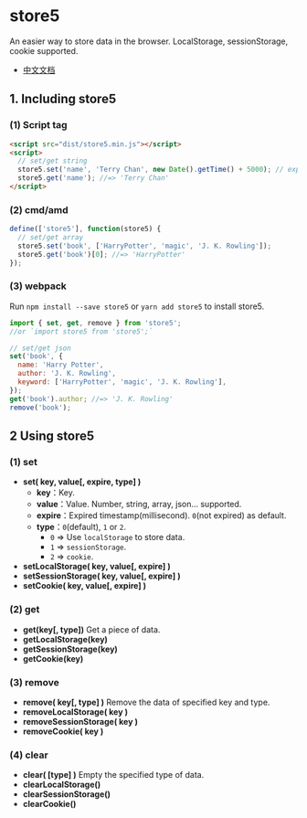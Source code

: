 # store5

An easier way to store data in the browser. LocalStorage, sessionStorage, cookie supported.

- [中文文档](./docs/README_CN.md)

## 1. Including store5

### (1) Script tag

```html
<script src="dist/store5.min.js"></script>
<script>
  // set/get string
  store5.set('name', 'Terry Chan', new Date().getTime() + 5000); // expired after 5 second
  store5.get('name'); //=> 'Terry Chan'
</script>
```

### (2) cmd/amd

```javascript
define(['store5'], function(store5) {
  // set/get array
  store5.set('book', ['HarryPotter', 'magic', 'J. K. Rowling']);
  store5.get('book')[0]; //=> 'HarryPotter'
});
```

### (3) webpack

Run `npm install --save store5` or `yarn add store5` to install store5.

```javascript
import { set, get, remove } from 'store5';
//or `import store5 from 'store5';`

// set/get json
set('book', {
  name: 'Harry Potter',
  author: 'J. K. Rowling',
  keyword: ['HarryPotter', 'magic', 'J. K. Rowling'],
});
get('book').author; //=> 'J. K. Rowling'
remove('book');
```

## 2 Using store5

### (1) set

- **set( key, value[, expire, type] )**
  - **key**：Key.
  - **value**：Value. Number, string, array, json... supported.
  - **expire**：Expired timestamp(millisecond). `0`(not expired) as default.
  - **type**：`0`(default), `1` or `2`.
    - `0` => Use `localStorage` to store data.
    - `1` => `sessionStorage`.
    - `2` => `cookie`.
- **setLocalStorage( key, value[, expire] )**
- **setSessionStorage( key, value[, expire] )**
- **setCookie( key, value[, expire] )**

### (2) get

- **get(key[, type])** Get a piece of data.
- **getLocalStorage(key)**
- **getSessionStorage(key)**
- **getCookie(key)**

### (3) remove

- **remove( key[, type] )** Remove the data of specified key and type.
- **removeLocalStorage( key )**
- **removeSessionStorage( key )**
- **removeCookie( key )**

### (4) clear

- **clear( [type] )** Empty the specified type of data.
- **clearLocalStorage()**
- **clearSessionStorage()**
- **clearCookie()**
